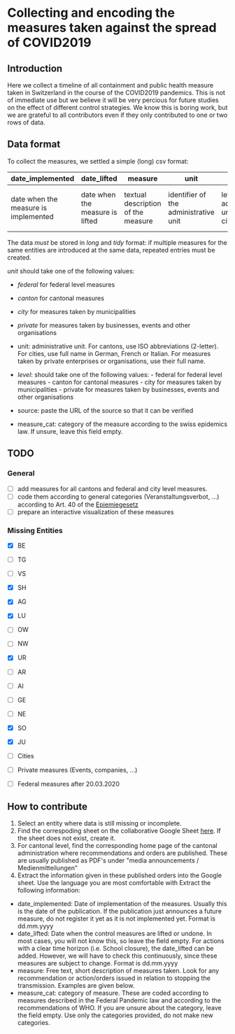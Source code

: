 # Collecting and encoding the measures taken against the spread of COVID2019
## Introduction
Here we collect a timeline of all containment and public health measure taken in Switzerland in the course of the COVID2019 pandemics. This is not of immediate use but we believe it will be very percious for future studies on the effect of different control strategies. 
We know this is boring work, but we are grateful to all contributors even if they only contributed to one or two rows of data.

## Data format
To collect the measures, we settled a simple (long) csv format:


| date_implemented | date_lifted | measure | unit | level | source | measure_cat|
| -----------------|-------------|----------|------|-------- | ---- | --- |
| date when the measure is implemented | date when the measure is lifted | textual description of the measure | identifier of the administrative unit | level of the administrative unit (canton, city, federal) | url of the source of this measure | category of the measure |

The data _must_ be stored in *long* and *tidy* format: if multiple measures for the same entities are introduced at the same data, repeated entries must be created.

*unit* should take one of the following values: 
- *federal* for federal level measures
- *canton* for cantonal measures
- *city* for measures taken by municipalities
- *private* for measures taken by businesses, events and other organisations

- unit: administrative unit. For cantons, use ISO abbreviations (2-letter). For cities, use full name in German, French or Italian. For measures taken by private enterprises or organisations, use their full name.  

- *level*: should take one of the following values: - federal for federal level measures - canton for cantonal measures - city for measures taken by municipalities - private for measures taken by businesses, events and other organisations

- source: paste the URL of the source so that it can be verified

- measure_cat: category of the measure according to the swiss epidemics law. If unsure, leave this field empty.

## TODO

### General
- [ ] add measures for all cantons and federal and city level measures.
- [ ] code them according to general categories (Veranstaltungsverbot, ...) according to Art. 40 of the [Epiemiegesetz](https://www.admin.ch/opc/de/classified-compilation/20071012/index.html#a40)
- [ ] prepare an interactive visualization of these measures

### Missing Entities
- [x] BE
- [ ] TG
- [ ] VS
- [X] SH
- [x] AG
- [x] LU
- [ ] OW
- [ ] NW
- [x] UR
- [ ] AR
- [ ] AI
- [ ] GE
- [ ] NE
- [x] SO
- [x] JU
- [ ] Cities
- [ ] Private measures (Events, companies, ...)
- [ ] Federal measures after 20.03.2020



## How to contribute
1. Select an entity where data is still missing or incomplete.
2. Find the correspoding sheet on the collaborative Google Sheet [here](https://drive.google.com/drive/folders/1qy3yExwzflZJKIOcWvhbbhisaWr5qmO5). If the sheet does not exist, create it.
3. For cantonal level, find the corresponding home page of the cantonal administration where recommendations and orders are published. These are usually published as PDF's under "media announcements / Medienmitteilungen"
3. Extract the information given in these published orders into the Google sheet. Use the language you are most comfortable with
Extract the following information:
- date_implemented: Date of implementation of the measures. Usually this is the date of the publication. If the publication just announces a future measure, do not register it yet as it is not implemented yet. Format is dd.mm.yyyy
- date_lifted: Date when the control measures are lifted or undone. In most cases, you will not know this, so leave the field empty. For actions with a clear time horizon (i.e. School closure), the date_lifted can be added. However, we will have to check this continuously, since these measures are subject to change. Format is dd.mm.yyyy
-  measure: Free text, short description of measures taken. Look for any recommendation or action/orders issued in relation to stopping the transmission. Examples are given below.
- measure_cat: category of measure. These are coded according to measures described in the Federal Pandemic law and according to the recommendations of WHO. If you are unsure about the category, leave the field empty. Use only the categories provided, do not make new categories. 


